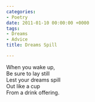 ```yaml
---
categories:
- Poetry
date: 2011-01-10 00:00:00 +0000
tags:
- Dreams
- Advice
title: Dreams Spill

---
```

When you wake up,  
Be sure to lay still  
Lest your dreams spill  
Out like a cup  
From a drink offering.